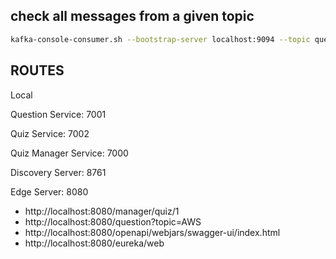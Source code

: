 ## check all messages from a given topic
```bash
kafka-console-consumer.sh --bootstrap-server localhost:9094 --topic question-topic --from-beginning
```


## ROUTES
Local

Question Service: 7001

Quiz Service: 7002

Quiz Manager Service: 7000

Discovery Server: 8761

Edge Server: 8080

  - http://localhost:8080/manager/quiz/1
  - http://localhost:8080/question?topic=AWS
  - http://localhost:8080/openapi/webjars/swagger-ui/index.html
  - http://localhost:8080/eureka/web